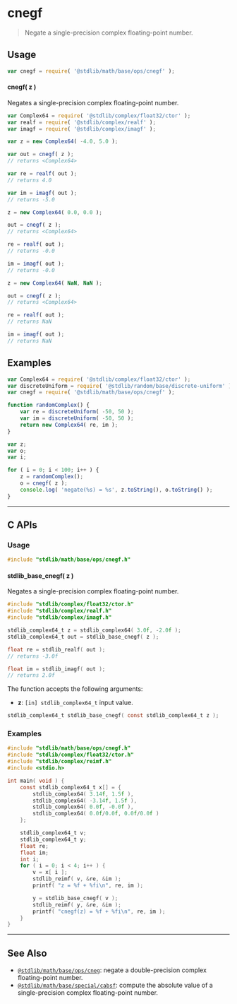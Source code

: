 <!--

@license Apache-2.0

Copyright (c) 2023 The Stdlib Authors.

Licensed under the Apache License, Version 2.0 (the "License");
you may not use this file except in compliance with the License.
You may obtain a copy of the License at

   http://www.apache.org/licenses/LICENSE-2.0

Unless required by applicable law or agreed to in writing, software
distributed under the License is distributed on an "AS IS" BASIS,
WITHOUT WARRANTIES OR CONDITIONS OF ANY KIND, either express or implied.
See the License for the specific language governing permissions and
limitations under the License.

-->

# cnegf

> Negate a single-precision complex floating-point number.

<!-- Section to include introductory text. Make sure to keep an empty line after the intro `section` element and another before the `/section` close. -->

<section class="intro">

</section>

<!-- /.intro -->

<!-- Package usage documentation. -->

<section class="usage">

## Usage

```javascript
var cnegf = require( '@stdlib/math/base/ops/cnegf' );
```

#### cnegf( z )

Negates a single-precision complex floating-point number.

```javascript
var Complex64 = require( '@stdlib/complex/float32/ctor' );
var realf = require( '@stdlib/complex/realf' );
var imagf = require( '@stdlib/complex/imagf' );

var z = new Complex64( -4.0, 5.0 );

var out = cnegf( z );
// returns <Complex64>

var re = realf( out );
// returns 4.0

var im = imagf( out );
// returns -5.0

z = new Complex64( 0.0, 0.0 );

out = cnegf( z );
// returns <Complex64>

re = realf( out );
// returns -0.0

im = imagf( out );
// returns -0.0

z = new Complex64( NaN, NaN );

out = cnegf( z );
// returns <Complex64>

re = realf( out );
// returns NaN

im = imagf( out );
// returns NaN
```

</section>

<!-- /.usage -->

<!-- Package usage notes. Make sure to keep an empty line after the `section` element and another before the `/section` close. -->

<section class="notes">

</section>

<!-- /.notes -->

<!-- Package usage examples. -->

<section class="examples">

## Examples

<!-- eslint no-undef: "error" -->

```javascript
var Complex64 = require( '@stdlib/complex/float32/ctor' );
var discreteUniform = require( '@stdlib/random/base/discrete-uniform' );
var cnegf = require( '@stdlib/math/base/ops/cnegf' );

function randomComplex() {
    var re = discreteUniform( -50, 50 );
    var im = discreteUniform( -50, 50 );
    return new Complex64( re, im );
}

var z;
var o;
var i;

for ( i = 0; i < 100; i++ ) {
    z = randomComplex();
    o = cnegf( z );
    console.log( 'negate(%s) = %s', z.toString(), o.toString() );
}
```

</section>

<!-- /.examples -->

<!-- C interface documentation. -->

* * *

<section class="c">

## C APIs

<!-- Section to include introductory text. Make sure to keep an empty line after the intro `section` element and another before the `/section` close. -->

<section class="intro">

</section>

<!-- /.intro -->

<!-- C usage documentation. -->

<section class="usage">

### Usage

```c
#include "stdlib/math/base/ops/cnegf.h"
```

#### stdlib_base_cnegf( z )

Negates a single-precision complex floating-point number.

```c
#include "stdlib/complex/float32/ctor.h"
#include "stdlib/complex/realf.h"
#include "stdlib/complex/imagf.h"

stdlib_complex64_t z = stdlib_complex64( 3.0f, -2.0f );
stdlib_complex64_t out = stdlib_base_cnegf( z );

float re = stdlib_realf( out );
// returns -3.0f

float im = stdlib_imagf( out );
// returns 2.0f
```

The function accepts the following arguments:

-   **z**: `[in] stdlib_complex64_t` input value.

```c
stdlib_complex64_t stdlib_base_cnegf( const stdlib_complex64_t z );
```

</section>

<!-- /.usage -->

<!-- C API usage notes. Make sure to keep an empty line after the `section` element and another before the `/section` close. -->

<section class="notes">

</section>

<!-- /.notes -->

<!-- C API usage examples. -->

<section class="examples">

### Examples

```c
#include "stdlib/math/base/ops/cnegf.h"
#include "stdlib/complex/float32/ctor.h"
#include "stdlib/complex/reimf.h"
#include <stdio.h>

int main( void ) {
    const stdlib_complex64_t x[] = {
        stdlib_complex64( 3.14f, 1.5f ),
        stdlib_complex64( -3.14f, 1.5f ),
        stdlib_complex64( 0.0f, -0.0f ),
        stdlib_complex64( 0.0f/0.0f, 0.0f/0.0f )
    };

    stdlib_complex64_t v;
    stdlib_complex64_t y;
    float re;
    float im;
    int i;
    for ( i = 0; i < 4; i++ ) {
        v = x[ i ];
        stdlib_reimf( v, &re, &im );
        printf( "z = %f + %fi\n", re, im );

        y = stdlib_base_cnegf( v );
        stdlib_reimf( y, &re, &im );
        printf( "cnegf(z) = %f + %fi\n", re, im );
    }
}
```

</section>

<!-- /.examples -->

</section>

<!-- /.c -->

<!-- Section to include cited references. If references are included, add a horizontal rule *before* the section. Make sure to keep an empty line after the `section` element and another before the `/section` close. -->

<section class="references">

</section>

<!-- /.references -->

<!-- Section for related `stdlib` packages. Do not manually edit this section, as it is automatically populated. -->

<section class="related">

* * *

## See Also

-   <span class="package-name">[`@stdlib/math/base/ops/cneg`][@stdlib/math/base/ops/cneg]</span><span class="delimiter">: </span><span class="description">negate a double-precision complex floating-point number.</span>
-   <span class="package-name">[`@stdlib/math/base/special/cabsf`][@stdlib/math/base/special/cabsf]</span><span class="delimiter">: </span><span class="description">compute the absolute value of a single-precision complex floating-point number.</span>

</section>

<!-- /.related -->

<!-- Section for all links. Make sure to keep an empty line after the `section` element and another before the `/section` close. -->

<section class="links">

<!-- <related-links> -->

[@stdlib/math/base/ops/cneg]: https://github.com/stdlib-js/stdlib/tree/develop/lib/node_modules/%40stdlib/math/base/ops/cneg

[@stdlib/math/base/special/cabsf]: https://github.com/stdlib-js/stdlib/tree/develop/lib/node_modules/%40stdlib/math/base/special/cabsf

<!-- </related-links> -->

</section>

<!-- /.links -->
